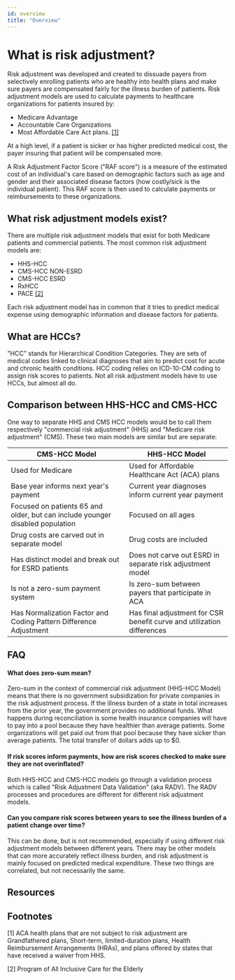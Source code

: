 ```yaml
---
id: overview
title: "Overview"
---
```

# What is risk adjustment?

Risk adjustment was developed and created to dissuade payers from selectively enrolling patients who are healthy 
into health plans and make sure payers are compensated fairly for the illness burden of patients. Risk adjustment 
models are used to calculate payments to healthcare organizations for patients insured by:
* Medicare Advantage
* Accountable Care Organizations
* Most Affordable Care Act plans. [[1]](#footnotes)

At a high level, if a patient is sicker or has higher predicted medical cost, the payer insuring that patient will be 
compensated more. 

A Risk Adjustment Factor Score ("RAF score") is a measure of the estimated cost of an individual's care based on 
demographic factors such as age and gender and their associated disease factors (how costly/sick is the individual 
patient). This RAF score is then used to calculate payments or reimbursements to these organizations.

## What risk adjustment models exist?

There are multiple risk adjustment models that exist for both Medicare patients and commercial patients. 
The most common risk adjustment models are:

* HHS-HCC
* CMS-HCC NON-ESRD
* CMS-HCC ESRD
* RxHCC
* PACE [[2]](#footnotes)

Each risk adjustment model has in common that it tries to predict medical expense using demographic 
information and disease factors for patients.

## What are HCCs?

"HCC" stands for Hierarchical Condition Categories. They are sets of medical codes linked to clinical diagnoses 
that aim to predict cost for acute and chronic health conditions. HCC coding relies on ICD-10-CM coding to assign 
risk scores to patients. Not all risk adjustment models have to use HCCs, but almost all do.

## Comparison between HHS-HCC and CMS-HCC

One way to separate HHS and CMS HCC models would be to call them respectively "commercial risk adjustment" (HHS) 
and "Medicare risk adjustment" (CMS). These two main models are similar but are separate:

| **CMS-HCC Model**                                                             | **HHS-HCC Model**                                                      |
|-------------------------------------------------------------------------------|------------------------------------------------------------------------|
| Used for Medicare                                                             | Used for Affordable Healthcare Act (ACA) plans                         |
| Base year informs next year's payment                                         | Current year diagnoses inform current year payment                     |
| Focused on patients 65 and older, but can include younger disabled population | Focused on all ages                                                    |
| Drug costs are carved out in separate model                                   | Drug costs are included                                                |
| Has distinct model and break out for ESRD patients                            | Does not carve out ESRD in separate risk adjustment model              |
| Is not a zero-sum payment system                                              | Is zero-sum between payers that participate in ACA                     |
| Has Normalization Factor and Coding Pattern Difference Adjustment             | Has final adjustment for CSR benefit curve and utilization differences |

## FAQ

#### What does zero-sum mean?

Zero-sum in the context of commercial risk adjustment (HHS-HCC Model) means that there is no government subsidization
for private companies in the risk adjustment process. If the illness burden of a state in total increases from the prior 
year, the government provides no additional funds. What happens during reconciliation is some health insurance 
companies will have to pay into a pool because they have healthier than average patients. Some organizations will 
get paid out from that pool because they have sicker than average patients. The total transfer of dollars adds up to $0.

#### If risk scores inform payments, how are risk scores checked to make sure they are not overinflated?

Both HHS-HCC and CMS-HCC models go through a validation process which is called "Risk Adjustment Data Validation" 
(aka RADV). The RADV processes and procedures are different for different risk adjustment models.

#### Can you compare risk scores between years to see the illness burden of a patient change over time?

This can be done, but is not recommended, especially if using different risk adjustment models between different years. 
There may be other models that can more accurately reflect illness burden, and risk adjustment is mainly focused on 
predicted medical expenditure. These two things are correlated, but not necessarily the same.

## Resources


## Footnotes

[1] ACA health plans that are not subject to risk adjustment are Grandfathered plans, Short-term, limited-duration plans,
Health Reimbursement Arrangements (HRAs), and plans offered by states that have received a waiver from HHS.

[2] Program of All Inclusive Care for the Elderly
